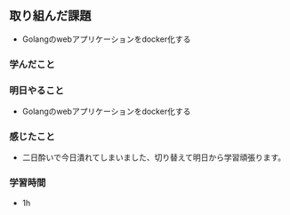 ## 取り組んだ課題
- Golangのwebアプリケーションをdocker化する

### 学んだこと


### 明日やること
- Golangのwebアプリケーションをdocker化する


### 感じたこと
- 二日酔いで今日潰れてしまいました、切り替えて明日から学習頑張ります。

### 学習時間
- 1h